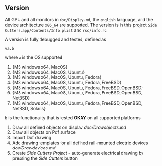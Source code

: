 ## Version

All GPU and all monitors in `doc/Display.md`, the `english` language, and the device architecture `x86_64` are supported.
The version is in this project `Side Cutters.app/Contents/Info.plist` and `rsc/info.rc`

A version is fully debugged and tested, defined as 

`va.b` 

where `a` is the OS supported 
1. {MS windows x64, MacOS} 
2. {MS windows x64, MacOS, Ubuntu} 
3. {MS windows x64, MacOS, Ubuntu, Fedora} 
4. {MS windows x64, MacOS, Ubuntu, Fedora, FreeBSD}
5. {MS windows x64, MacOS, Ubuntu, Fedora, FreeBSD, OpenBSD}
6. {MS windows x64, MacOS, Ubuntu, Fedora, FreeBSD, OpenBSD, NetBSD}
7. {MS windows x64, MacOS, Ubuntu, Fedora, FreeBSD, OpenBSD, NetBSD, Solaris}

`b` is the functionality that is tested **OKAY** on all supported platforms
1. Draw all defined objects on display *doc/Drawobjects.md*         
2. Draw all objects on Pdf surface      
3. Import Dxf drawing
4. Add drawing templates for all defined rail-mounted electric devices *doc/Drawdevices.md*              
5. Create *Side Cutters Project* - auto-generate electrical drawing by pressing the *Side Cutters* button  

